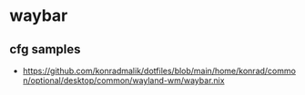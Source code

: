 # waybar

## cfg samples

* https://github.com/konradmalik/dotfiles/blob/main/home/konrad/common/optional/desktop/common/wayland-wm/waybar.nix

